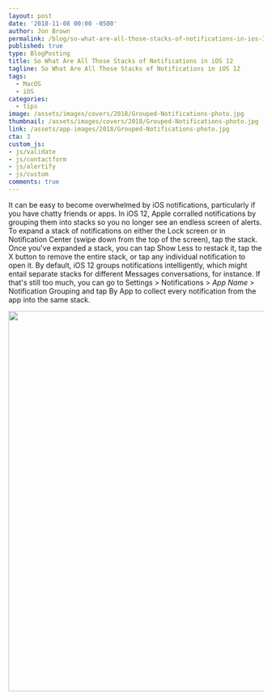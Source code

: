 ```yaml
---
layout: post
date: '2018-11-08 00:00 -0500'
author: Jon Brown
permalink: /blog/so-what-are-all-those-stacks-of-notifications-in-ios-12/
published: true
type: BlogPosting
title: So What Are All Those Stacks of Notifications in iOS 12
tagline: So What Are All Those Stacks of Notifications in iOS 12
tags:
  - MacOS
  - iOS
categories:
  - tips
image: /assets/images/covers/2018/Grouped-Notifications-photo.jpg
thumbnail: /assets/images/covers/2018/Grouped-Notifications-photo.jpg
link: /assets/app-images/2018/Grouped-Notifications-photo.jpg
cta: 3
custom_js:
- js/validate
- js/contactform
- js/alertify
- js/custom
comments: true
---
```

It can be easy to become overwhelmed by iOS notifications, particularly
if you have chatty friends or apps. In iOS 12, Apple corralled
notifications by grouping them into stacks so you no longer see an
endless screen of alerts. To expand a stack of notifications on either
the Lock screen or in Notification Center (swipe down from the top of
the screen), tap the stack. Once you've expanded a stack, you can tap
Show Less to restack it, tap the X button to remove the entire stack, or
tap any individual notification to open it. By default, iOS 12 groups
notifications intelligently, which might entail separate stacks for
different Messages conversations, for instance. If that's still too
much, you can go to Settings \> Notifications \> *App Name* \>
Notification Grouping and tap By App to collect every notification from
the app into the same stack.

<img src="{{ site.site_cdn }}/assets/images/blog/2018/sowhat/image2.png" class="img-fluid rounded m-2" width="750" />